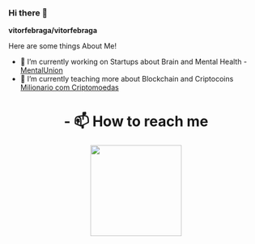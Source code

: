 
### Hi there 👋


**vitorfebraga/vitorfebraga** 

Here are some things About Me!

- 🔭 I’m currently working on Startups about Brain and Mental Health
     -[ MentalUnion ](https://mentalunion.com) 
- 🌱 I’m currently teaching more about Blockchain and Criptocoins [ Milionario com Criptomoedas ](https://www.milionariocomcriptomoedas.website/)






<h1 align="center">- 📫 How to reach me</h1>
<div align="center">
<img width="180px" src="https://ik.imagekit.io/kxgs2j3ypn9/qr.ioi.tw_A6qMGure0.png?updatedAt=1633754831157">
</div>


